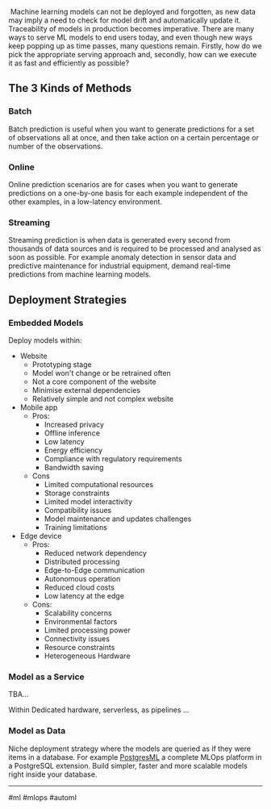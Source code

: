 ​​
Machine learning models can not be deployed and forgotten, as new data may imply a need to check for model drift and automatically update it. Traceability of models in production becomes imperative. There are many ways to serve ML models to end users today, and even though new ways keep popping up as time passes, many questions remain. Firstly, how do we pick the appropriate serving approach and, secondly, how can we execute it as fast and efficiently as possible?

## The 3 Kinds of Methods

### Batch

Batch prediction is useful when you want to generate predictions for a set of observations all at once, and then take action on a certain percentage or number of the observations.

### Online

Online prediction scenarios are for cases when you want to generate predictions on a one-by-one basis for each example independent of the other examples, in a low-latency environment.

### Streaming

Streaming prediction is when data is generated every second from thousands of data sources and is required to be processed and analysed as soon as possible. For example anomaly detection in sensor data and predictive maintenance for industrial equipment, demand real-time predictions from machine learning models.

## Deployment Strategies

### Embedded Models

Deploy models within:

- Website
  - Prototyping stage
  - Model won't change or be retrained often
  - Not a core component of the website
  - Minimise external dependencies
  - Relatively simple and not complex website
- Mobile app
  - Pros:
    - Increased privacy
    - Offline inference
    - Low latency
    - Energy efficiency
    - Compliance with regulatory requirements
    - Bandwidth saving
  - Cons
    - Limited computational resources
    - Storage constraints
    - Limited model interactivity
    - Compatibility issues
    - Model maintenance and updates challenges
    - Training limitations
- Edge device
  - Pros:
    - Reduced network dependency
    - Distributed processing
    - Edge-to-Edge communication
    - Autonomous operation
    - Reduced cloud costs
    - Low latency at the edge
  - Cons:
    - Scalability concerns
    - Environmental factors
    - Limited processing power
    - Connectivity issues
    - Resource constraints
    - Heterogeneous Hardware

### Model as a Service

TBA...

Within Dedicated hardware, serverless, as pipelines ...

### Model as Data

Niche deployment strategy where the models are queried as if they were items in a database. For example [PostgresML](https://postgresml.org/) a complete MLOps platform in a PostgreSQL extension. Build simpler, faster and more scalable models right inside your database.

---

#ml #mlops #automl
